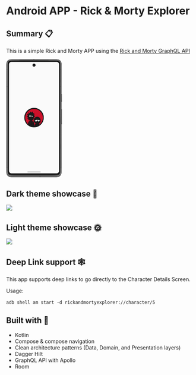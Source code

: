 # Android APP - Rick & Morty Explorer
## Summary 📋
This is a simple Rick and Morty APP using the [Rick and Morty GraphQL API](https://rickandmortyapi.com/graphql)

<img src="https://github.com/grojasv/RickMortyExplorer/blob/master/assets/app_showcase_splashscreen.png" alt="splashscreen-image" width="150"/> 

## Dark theme showcase 🌝
![](https://github.com/grojasv/GitHubRepoViewerPrivate/blob/master/app_showcase_dark_theme.gif)

## Light theme showcase 🌞
![](https://github.com/grojasv/GitHubRepoViewerPrivate/blob/master/app_showcase_light_theme.gif)

## Deep Link support 🕸️

This app supports deep links to go directly to the Character Details Screen.

Usage:
```
adb shell am start -d rickandmortyexplorer://character/5
```

## Built with 🔨
- Kotlin
- Compose & compose navigation
- Clean architecture patterns (Data, Domain, and Presentation layers)
- Dagger Hilt
- GraphQL API with Apollo
- Room
